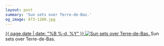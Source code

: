 ```yaml
---
layout: post
summary: 'Sun sets over Terre-de-Bas.'
og_image: 473-1280.jpg
---
```


<p>
 <time>
  <a href="/473">
   {{ page.date | date: "%B %-d, %Y" }}
  </a>
 </time>
 <a href="/473">
  <img alt="Sun sets over Terre-de-Bas." sizes="(min-width: 700px) 50vw, calc(100vw - 2rem)" src="{{ site.assets_url }}/473-640.jpg" srcset="{{ site.assets_url }}/473-1280.jpg 1280w, {{ site.assets_url }}/473-960.jpg 960w, {{ site.assets_url }}/473-640.jpg 640w, {{ site.assets_url }}/473-320.jpg 320w"/>
 </a>
 <span>
  Sun sets over Terre-de-Bas.
 </span>
</p>
